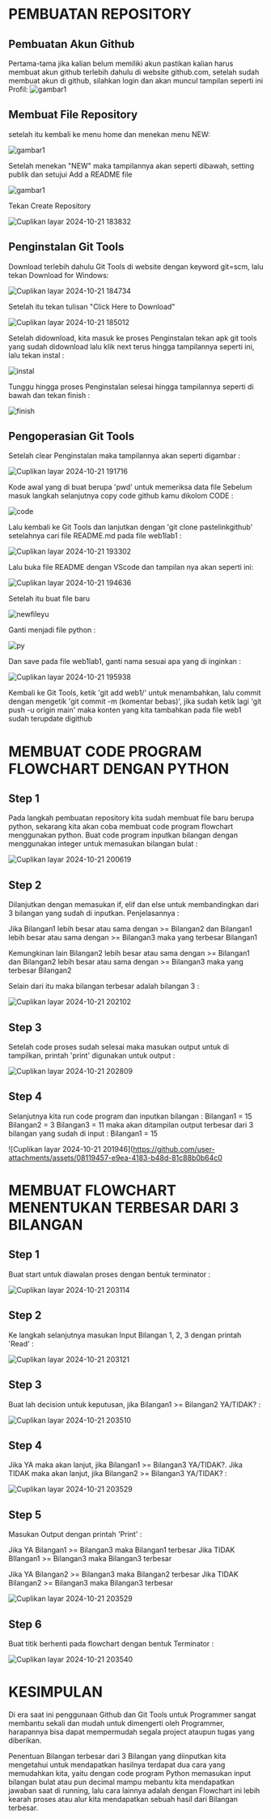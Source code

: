 # PEMBUATAN REPOSITORY

## Pembuatan Akun Github
Pertama-tama jika kalian belum memiliki akun pastikan kalian harus membuat akun github terlebih dahulu di website github.com, setelah sudah membuat akun di github, silahkan login dan akan muncul tampilan seperti ini
Profil:
![gambar1](https://github.com/SethMacyy/web1lab1/blob/main/foto/Cuplikan%20layar%202024-10-21%20141427.png?raw=true)

## Membuat File Repository
setelah itu kembali ke menu home dan menekan menu NEW:

![gambar1](https://github.com/SethMacyy/web1lab1/blob/main/foto/new.png?raw=true)

Setelah menekan "NEW" maka tampilannya akan seperti dibawah, setting publik dan setujui Add a README file

![gambar1](https://github.com/SethMacyy/web1lab1/blob/main/foto/new12.png?raw=true)

Tekan Create Repository

![Cuplikan layar 2024-10-21 183832](https://github.com/user-attachments/assets/7119502b-d0be-4b2e-990a-6c54221429a0)

## Penginstalan Git Tools
Download terlebih dahulu Git Tools di website dengan keyword git=scm, lalu tekan Download for Windows:

![Cuplikan layar 2024-10-21 184734](https://github.com/user-attachments/assets/343e320f-3e71-43ac-8ec6-f436db73cdb1)

Setelah itu tekan tulisan "Click Here to Download"

![Cuplikan layar 2024-10-21 185012](https://github.com/user-attachments/assets/1274fd13-93cb-4fa5-aa3e-30d7a8d02b1a)

Setelah didownload, kita masuk ke proses Penginstalan tekan apk git tools yang sudah didownload lalu klik next terus hingga tampilannya seperti ini, lalu tekan instal :

![instal](https://github.com/user-attachments/assets/3f186f49-4641-4025-a956-c3eb608d8e71)

Tunggu hingga proses Penginstalan selesai hingga tampilannya seperti di bawah dan tekan finish :

![finish](https://github.com/user-attachments/assets/453d3d9c-27a7-4f9c-ae1e-a1f81ac6c4bc)

## Pengoperasian Git Tools

Setelah clear Penginstalan maka tampilannya akan seperti digambar :

![Cuplikan layar 2024-10-21 191716](https://github.com/user-attachments/assets/bbeba7f5-b1ed-4fcc-9d38-7b6e6c0ea6d4)

Kode awal yang di buat berupa 'pwd' untuk memeriksa data file Sebelum masuk langkah selanjutnya copy code github kamu dikolom CODE :

![code](https://github.com/user-attachments/assets/e94829c1-ed68-4ed3-8d37-ce84bfd7d8b2)

Lalu kembali ke Git Tools dan lanjutkan dengan 'git clone pastelinkgithub' setelahnya cari file README.md pada file web1lab1 :

![Cuplikan layar 2024-10-21 193302](https://github.com/user-attachments/assets/6eff5d6e-3cce-4c6e-b0d6-f3a599171eab)

Lalu buka file README dengan VScode dan tampilan nya akan seperti ini:

![Cuplikan layar 2024-10-21 194636](https://github.com/user-attachments/assets/3015926c-1b72-4eab-8a17-751e5cc6c549)

Setelah itu buat file baru

![newfile](https://github.com/user-attachments/assets/ac1be4a8-3cce-44f6-ba2d-4d9a170c34d0)yu

Ganti menjadi file python :

![py](https://github.com/user-attachments/assets/d4d6fa1d-6896-42f2-bd8b-2f7b0172d8c3)

Dan save pada file web1lab1, ganti nama sesuai apa yang di inginkan :

![Cuplikan layar 2024-10-21 195938](https://github.com/user-attachments/assets/60d9081c-5ad1-403c-9a4a-0ed2b1f91627)

Kembali ke Git Tools, ketik 'git add web1/' untuk menambahkan, lalu commit dengan mengetik 'git commit -m (komentar bebas)', jika sudah ketik lagi 'git push -u origin main' maka konten yang kita tambahkan pada file web1 sudah terupdate digithub

# MEMBUAT CODE PROGRAM FLOWCHART DENGAN PYTHON

## Step 1

Pada langkah pembuatan repository kita sudah membuat file baru berupa python, sekarang kita akan coba membuat code program flowchart menggunakan python. Buat code program inputkan bilangan dengan menggunakan integer untuk memasukan bilangan bulat :

![Cuplikan layar 2024-10-21 200619](https://github.com/user-attachments/assets/9c145ce4-b178-43a6-9d5e-89bd618abab7)

## Step 2

Dilanjutkan dengan memasukan if, elif dan else untuk membandingkan dari 3 bilangan yang sudah di inputkan. Penjelasannya :

Jika Bilangan1 lebih besar atau sama dengan >= Bilangan2 dan Bilangan1 lebih besar atau sama dengan >= Bilangan3 maka yang terbesar Bilangan1

Kemungkinan lain Bilangan2 lebih besar atau sama dengan >= Bilangan1 dan Bilangan2 lebih besar atau sama dengan >= Bilangan3 maka yang terbesar Bilangan2

Selain dari itu maka bilangan terbesar adalah bilangan 3 :

![Cuplikan layar 2024-10-21 202102](https://github.com/user-attachments/assets/bfb98467-b664-4924-a398-2169d3b52aa5)

## Step 3

Setelah code proses sudah selesai maka masukan output untuk di tampilkan, printah 'print' digunakan untuk output :

![Cuplikan layar 2024-10-21 202809](https://github.com/user-attachments/assets/ceee25f4-7c1d-47b3-921c-a3a3958cecce)

## Step 4

Selanjutnya kita run code program dan inputkan bilangan : Bilangan1 = 15 Bilangan2 = 3 Bilangan3 = 11 maka akan ditampilan output terbesar dari 3 bilangan yang sudah di input : Bilangan1 = 15

![Cuplikan layar 2024-10-21 201946](https://github.com/user-attachments/assets/08119457-e9ea-4183-b48d-81c88b0b64c0

# MEMBUAT FLOWCHART MENENTUKAN TERBESAR DARI 3 BILANGAN

## Step 1

Buat start untuk diawalan proses dengan bentuk terminator :

![Cuplikan layar 2024-10-21 203114](https://github.com/user-attachments/assets/6e6fc446-9a04-4e6e-b0f5-715fd3212d30)

## Step 2

Ke langkah selanjutnya masukan Input Bilangan 1, 2, 3 dengan printah 'Read' :

![Cuplikan layar 2024-10-21 203121](https://github.com/user-attachments/assets/147b9046-6fb5-4457-9cf5-ddeb24908b8e)

## Step 3

Buat lah decision untuk keputusan, jika Bilangan1 >= Bilangan2 YA/TIDAK? :

![Cuplikan layar 2024-10-21 203510](https://github.com/user-attachments/assets/4fc522d0-048f-4456-8587-e15d069048ce)

## Step 4

Jika YA maka akan lanjut, jika Bilangan1 >= Bilangan3 YA/TIDAK?. Jika TIDAK maka akan lanjut, jika Bilangan2 >= Bilangan3 YA/TIDAK? :

![Cuplikan layar 2024-10-21 203529](https://github.com/user-attachments/assets/ae17ead8-9475-45f3-be13-d711b09b371d)

## Step 5

Masukan Output dengan printah 'Print' :

Jika YA Bilangan1 >= Bilangan3 maka Bilangan1 terbesar Jika TIDAK BIlangan1 >= Bilangan3 maka Bilangan3 terbesar

Jika YA Bilangan2 >= Bilangan3 maka Bilangan2 terbesar Jika TIDAK Bilangan2 >= Bilangan3 maka Bilangan3 terbesar

![Cuplikan layar 2024-10-21 203529](https://github.com/user-attachments/assets/79c6d770-e3b9-43af-9df8-8136a8d7dc3c)

## Step 6

Buat titik berhenti pada flowchart dengan bentuk Terminator :

![Cuplikan layar 2024-10-21 203540](https://github.com/user-attachments/assets/e389b0b1-ac71-4f5a-89fa-7e7744185c99)

# KESIMPULAN

Di era saat ini penggunaan Github dan Git Tools untuk Programmer sangat membantu sekali dan mudah untuk dimengerti oleh Programmer, harapannya bisa dapat mempermudah segala project ataupun tugas yang diberikan.

Penentuan Bilangan terbesar dari 3 Bilangan yang diinputkan kita mengetahui untuk mendapatkan hasilnya terdapat dua cara yang memudahkan kita, yaitu dengan code program Python memasukan input bilangan bulat atau pun decimal mampu mebantu kita mendapatkan jawaban saat di running, lalu cara lainnya adalah dengan Flowchart ini lebih kearah proses atau alur kita mendapatkan sebuah hasil dari Bilangan terbesar.

















